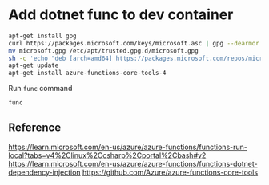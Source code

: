 # Add dotnet func to dev container

```sh
apt-get install gpg
curl https://packages.microsoft.com/keys/microsoft.asc | gpg --dearmor > microsoft.gpg
mv microsoft.gpg /etc/apt/trusted.gpg.d/microsoft.gpg
sh -c 'echo "deb [arch=amd64] https://packages.microsoft.com/repos/microsoft-debian-bullseye-prod bullseye main" > /etc/apt/sources.list.d/dotnetdev.list'
apt-get update
apt-get install azure-functions-core-tools-4
```

Run `func` command
```sh
func
```

## Reference

https://learn.microsoft.com/en-us/azure/azure-functions/functions-run-local?tabs=v4%2Clinux%2Ccsharp%2Cportal%2Cbash#v2
https://learn.microsoft.com/en-us/azure/azure-functions/functions-dotnet-dependency-injection
https://github.com/Azure/azure-functions-core-tools

